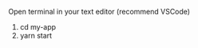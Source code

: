 <!-- How to run: -->

Open terminal in your text editor (recommend VSCode)

<!-- on terminal, type: -->
1. cd my-app
2. yarn start
